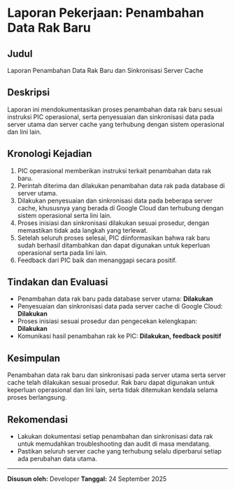 # Laporan Pekerjaan: Penambahan Data Rak Baru

## Judul
Laporan Penambahan Data Rak Baru dan Sinkronisasi Server Cache

## Deskripsi
Laporan ini mendokumentasikan proses penambahan data rak baru sesuai instruksi PIC operasional, serta penyesuaian dan sinkronisasi data pada server utama dan server cache yang terhubung dengan sistem operasional dan lini lain.

## Kronologi Kejadian
1. PIC operasional memberikan instruksi terkait penambahan data rak baru.
2. Perintah diterima dan dilakukan penambahan data rak pada database di server utama.
3. Dilakukan penyesuaian dan sinkronisasi data pada beberapa server cache, khususnya yang berada di Google Cloud dan terhubung dengan sistem operasional serta lini lain.
4. Proses inisiasi dan sinkronisasi dilakukan sesuai prosedur, dengan memastikan tidak ada langkah yang terlewat.
5. Setelah seluruh proses selesai, PIC diinformasikan bahwa rak baru sudah berhasil ditambahkan dan dapat digunakan untuk keperluan operasional serta pada lini lain.
6. Feedback dari PIC baik dan menanggapi secara positif.

## Tindakan dan Evaluasi
- Penambahan data rak baru pada database server utama: **Dilakukan**
- Penyesuaian dan sinkronisasi data pada server cache di Google Cloud: **Dilakukan**
- Proses inisiasi sesuai prosedur dan pengecekan kelengkapan: **Dilakukan**
- Komunikasi hasil penambahan rak ke PIC: **Dilakukan, feedback positif**

## Kesimpulan
Penambahan data rak baru dan sinkronisasi pada server utama serta server cache telah dilakukan sesuai prosedur. Rak baru dapat digunakan untuk keperluan operasional dan lini lain, serta tidak ditemukan kendala selama proses berlangsung.

## Rekomendasi
- Lakukan dokumentasi setiap penambahan dan sinkronisasi data rak untuk memudahkan troubleshooting dan audit di masa mendatang.
- Pastikan seluruh server cache yang terhubung selalu diperbarui setiap ada perubahan data utama.

---
**Disusun oleh:** Developer
**Tanggal:** 24 September 2025

